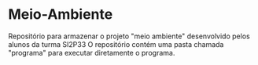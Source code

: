 # Meio-Ambiente
Repositório para armazenar o projeto "meio ambiente" desenvolvido pelos alunos da turma SI2P33
O repositório contém uma pasta chamada "programa" para executar diretamente o programa.
